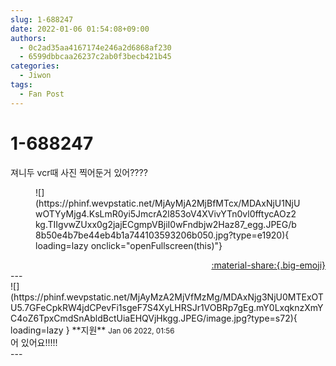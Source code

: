 ```yaml
---
slug: 1-688247
date: 2022-01-06 01:54:08+09:00
authors:
  - 0c2ad35aa4167174e246a2d6868af230
  - 6599dbbcaa26237c2ab0f3becb421b45
categories:
  - Jiwon
tags:
  - Fan Post
---
```


# 1-688247

<div class="post-container" markdown="1">
<div class="content-container md-sidebar__scrollwrap" markdown="1">

져니두 vcr때 사진 찍어둔거 있어????
<figure markdown="1">
![](https://phinf.wevpstatic.net/MjAyMjA2MjBfMTcx/MDAxNjU1NjUwOTYyMjg4.KsLmR0yi5JmcrA2l853oV4XVivYTn0vl0fftycAOz2kg.TIIgvwZUxx0g2jajECgmpVBjiI0wFndbjw2Haz87_egg.JPEG/b8b50e4b7be44eb4b1a744103593206b050.jpg?type=e1920){ loading=lazy onclick="openFullscreen(this)"}
</figure>


</div>
</div>

<div style="text-align: right;" markdown="1">
<a href="https://weverse.io/fromis9/fanpost/1-688247" style="text-align: right;">:material-share:{.big-emoji}</a>
</div>
---

<div class="comments-container md-sidebar__scrollwrap" markdown="1">
<div class="comment" markdown="1">
<div class='id-container' markdown="1">
![](https://phinf.wevpstatic.net/MjAyMzA2MjVfMzMg/MDAxNjg3NjU0MTExOTU5.7GFeCpkRW4jdCPevFi1sgeF7S4XyLHRSJr1VOBRp7gEg.mY0LxqknzXmYC4oZ6TpxCmdSnAbldBctUiaEHQVjHkgg.JPEG/image.jpg?type=s72){ loading=lazy }
**<span class="artist">지원</span>** <small>Jan 06 2022, 01:56</small><br>
</div>
<div class='comment-body' markdown="1">
어 있어요!!!!!
</div>
</div>
</div>
---
